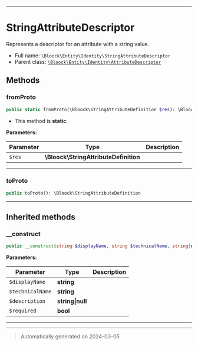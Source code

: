 ***

# StringAttributeDescriptor

Represents a descriptor for an attribute with a string value.



* Full name: `\Bloock\Entity\Identity\StringAttributeDescriptor`
* Parent class: [`\Bloock\Entity\Identity\AttributeDescriptor`](./AttributeDescriptor.md)




## Methods


### fromProto



```php
public static fromProto(\Bloock\StringAttributeDefinition $res): \Bloock\Entity\Identity\StringAttributeDescriptor
```



* This method is **static**.




**Parameters:**

| Parameter | Type | Description |
|-----------|------|-------------|
| `$res` | **\Bloock\StringAttributeDefinition** |  |





***

### toProto



```php
public toProto(): \Bloock\StringAttributeDefinition
```












***


## Inherited methods


### __construct



```php
public __construct(string $displayName, string $technicalName, string|null $description, bool $required): mixed
```








**Parameters:**

| Parameter | Type | Description |
|-----------|------|-------------|
| `$displayName` | **string** |  |
| `$technicalName` | **string** |  |
| `$description` | **string&#124;null** |  |
| `$required` | **bool** |  |





***


***
> Automatically generated on 2024-03-05
